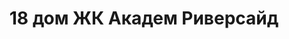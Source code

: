 ---
title: '18 дом ЖК Академ Риверсайд'
city: 'в городе Челябинск'
titleForLayots: '18 доме ЖК Акадам Риверсайд'
description: 'Откройте для себя комфорт и современность в ЖК Академ Риверсайд 81.2 в Челябинске. Панельные апартаменты на 20 этажах, с планировками от студий до 4-комнатных. Уникальные возможности для первых владельцев в III квартале 2026. Забронируйте ваш идеальный дом прямо сейчас и станьте частью центральной части города!'
year: '2026'
heroImage: '/public/18 дом/Tf8fOmr_T80.webp'
location: 'Калининский'
buildingType: 'Монолитный'

aboutSectionData: [
    {
        title: 'Удобное расположение',
        text: 'Жилой комплекс находится в удобном месте, обеспечивая легкий доступ ко всему необходимому. Рядом с нами вы найдете школы, садики, магазины и общественный транспорт, делая вашу жизнь максимально удобной и комфортной.',
        image: '/18 дом/Rnn9NVRK9aE.webp',
    },
    {
        title: 'Современный дизайн и функциональность',
        text: 'Наши квартиры отличаются современным дизайном и функциональностью. Мы уделяем внимание каждой детали, чтобы ваш дом стал идеальным местом для жизни и отдыха.',
        image: '/18 дом/2cN9xoOjWb8.webp',
    }
]

layoutsSectionData: [
    {
        title: 'студия',
        image: '/18 дом/layout-1.webp',
        rooms: '2-комнатная',
        price: '6 925 500'
    },
    {
        title: 'студия',
        image: '/18 дом/layout-2.webp',
        rooms: '2-комнатная',
        price: '5 358 000'
    },
    {
        title: 'студия',
        image: '/18 дом/layout-3.webp',
        rooms: '2-комнатная',
        price: '6 402 000'
    },
    {
        title: 'студия',
        image: '/18 дом/layout-4.webp',
        rooms: '1-комнатная',
        price: '3 322 000'
    },
    {
        title: 'студия',
        image: '/18 дом/layout-5.webp',
        rooms: 'студия',
        price: '3 333 000'
    },
    {
        title: 'студия',
        image: '/18 дом/layout-6.webp',
        rooms: 'студия',
        price: '3 505 500'
    },
    {
        title: 'студия',
        image: '/18 дом/layout-7.webp',
        rooms: '1-комнатная',
        price: '4 560 000'
    },
    {
        title: 'студия',
        image: '/18 дом/layout-8.webp',
        rooms: '2-комнатная',
        price: '6 146 500'
    },
    {
        title: 'студия',
        image: '/18 дом/layout-9.webp',
        rooms: '2-комнатная',
        price: '5 947 000'
    },
    {
        title: 'студия',
        image: '/18 дом/layout-10.webp',
        rooms: 'студия',
        price: '3 150 000'
    },
    {
        title: 'студия',
        image: '/18 дом/layout-11.webp',
        rooms: '2-комнатная',
        price: '6 245 000'
    },
    {
        title: 'студия',
        image: '/18 дом/layout-12.webp',
        rooms: 'студия',
        price: '3 213 000'
    },
    {
        title: 'студия',
        image: '/18 дом/layout-13.webp',
        rooms: '2-комнатная',
        price: '6 867 000'
    },
    {
        title: 'студия',
        image: '/18 дом/layout-14.webp',
        rooms: '1-комнатная',
        price: '5 104 000'
    },
    {
        title: 'студия',
        image: '/18 дом/layout-15.webp',
        rooms: 'студия',
        price: '4 771 000'
    },
    {
        title: 'студия',
        image: '/18 дом/layout-16.webp',
        rooms: 'студия',
        price: '4 642 500'
    },
    {
        title: 'студия',
        image: '/18 дом/layout-17.webp',
        rooms: 'студия',
        price: '4 575 000'
    },
    {
        title: 'студия',
        image: '/18 дом/layout-18.webp',
        rooms: '2-комнатная',
        price: '6 512 000'
    },
    {
        title: 'студия',
        image: '/18 дом/layout-19.webp',
        rooms: '2-комнатная',
        price: '7 280 000'
    },
    {
        title: 'студия',
        image: '/18 дом/layout-20.webp',
        rooms: '2-комнатная',
        price: '5 716 000'
    },
    {
        title: 'студия',
        image: '/18 дом/layout-21.webp',
        rooms: '3-комнатная',
        price: '9 540 000'
    },
    {
        title: 'студия',
        image: '/18 дом/layout-22.webp',
        rooms: '2-комнатная',
        price: '5 617 500'

    },
    {
        title: 'студия',
        image: '/18 дом/layout-23.webp',
        rooms: '1 комнатная',
        price: '5 324 000'
    },
    {
        title: 'студия',
        image: '/18 дом/layout-24.webp',
        rooms: 'студия',
        price: '4 235 000'
    },
    {
        title: 'студия',
        image: '/18 дом/layout-25.webp',
        rooms: 'студия',
        price: '4 235 000'
    },
    {
        title: 'студия',
        image: '/18 дом/layout-26.webp',
        rooms: '1-комнатная',
        price: '5 324 000'
    },
    {
        title: 'студия',
        image: '/18 дом/layout-27.webp',
        rooms: '2-комнатная',
        price: '5 896 000'
    },
    {
        title: 'студия',
        image: '/18 дом/layout-28.webp',
        rooms: '3-комнатная',
        price: '9 540 000'
    },
    {
        title: 'студия',
        image: '/18 дом/layout-29.webp',
        rooms: '1-комнатная',
        price: '4 323 000'
    },
    {
        title: 'студия',
        image: '/18 дом/layout-30.webp',
        rooms: '2-комнатная',
        price: '7 200 000'
    },
    {
        title: 'студия',
        image: '/18 дом/layout-31.webp',
        rooms: 'студия',
        price: '4 888 000'
    },
    {
        title: 'студия',
        image: '/18 дом/layout-32.webp',
        rooms: 'студия',
        price: '4 953 000'
    },
    {
        title: 'студия',
        image: '/18 дом/layout-33.webp',
        rooms: 'студия',
        price: '4 927 000'
    },
    {
        title: 'студия',
        image: '/18 дом/layout-34.webp',
        rooms: 'студия',
        price: '4 380 000'
    },
    {
        title: 'студия',
        image: '/18 дом/layout-35.webp',
        rooms: '2-комнатная',
        price: '6 413 000'
    },
    {
        title: 'студия',
        image: '/18 дом/layout-36.webp',
        rooms: '2-комнатная',
        price: '7 280 000'
    },
    {
        title: 'студия',
        image: '/18 дом/layout-37.webp',
        rooms: '1-комнатная',
        price: '4 334 000'
    },
    
    
]

galleryImages: ['/18 дом/y-1ujjAP65A.webp', '/18 дом/Tf8fOmr_T80.webp', '/18 дом/MBxOAVByGW8.webp', '/18 дом/Q2NLPH0yKXY.webp', '/18 дом/2cN9xoOjWb8.webp', '/18 дом/FfjZO2ujrOY.webp', '/18 дом/Rnn9NVRK9aE.webp', '/18 дом/SNjq8tGZ378.webp']
mapStatic: {
    mapLink: 'https://yandex.ru/maps/?um=constructor%3A292c80783eb0a5bc087414db0d088987697cab40d819fa810fa405d2300c948f&amp;source=constructorStatic',
    mapPath: 'https://api-maps.yandex.ru/services/constructor/1.0/static/?um=constructor%3A292c80783eb0a5bc087414db0d088987697cab40d819fa810fa405d2300c948f&amp;width=600&amp;height=450&amp;lang=ru_RU',
}
---